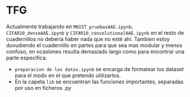 # TFG
Actualmente trabajando en `MNIST_pruebasAAE.ipynb`, `CIFAR10_denseAAE.ipynb` y `CIFAR10_convolutionalAAE.ipynb` en el resto de cuadernillos no debería haber nada que no esté ahí.
Tambien estoy duvudiendo el cuadernillo en partes para que sea mas modular y menos confuso, en ocasiones resulta demasiado largo como para encontrar una parte especifica.
- `preparacion de los datos.ipynb` se encarga de formatear los dataset para el modo en el que pretendo utilizarlos.
- En la capeta `lib` se encuentran las funciones importantes, separadas por uso en ficheros .py
